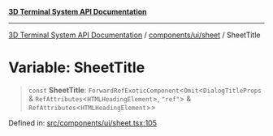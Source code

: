 [**3D Terminal System API Documentation**](../../../../README.md)

***

[3D Terminal System API Documentation](../../../../README.md) / [components/ui/sheet](../README.md) / SheetTitle

# Variable: SheetTitle

> `const` **SheetTitle**: `ForwardRefExoticComponent`\<`Omit`\<`DialogTitleProps` & `RefAttributes`\<`HTMLHeadingElement`\>, `"ref"`\> & `RefAttributes`\<`HTMLHeadingElement`\>\>

Defined in: [src/components/ui/sheet.tsx:105](https://github.com/Dicommunitas/ThreeJS_Terminal_3D2/blob/329dd5ef132dd57d615e45fca2699e6c6fa5c711/src/components/ui/sheet.tsx#L105)
